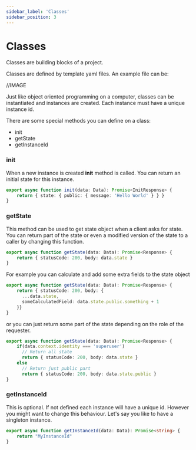 ```yaml
---
sidebar_label: 'Classes'
sidebar_position: 3
---
```


# Classes

Classes are building blocks of a project. 

Classes are defined by template yaml files. An example file can be:


//IMAGE

Just like object oriented programming on a computer, classes can be instantiated and instances are created. Each instance must have a unique instance id.

There are some special methods you can define on a class:

- init
- getState
- getInstanceId

### init

When a new instance is created __init__ method is called. You can return an initial state for this instance.

```typescript
export async function init(data: Data): Promise<InitResponse> {
    return { state: { public: { message: 'Hello World' } } }
}
```

### getState

This method can be used to get state object when a client asks for state. You can return part of the state or even a modified version of the state to a caller by changing this function. 

```typescript
export async function getState(data: Data): Promise<Response> {
    return { statusCode: 200, body: data.state }
}
```

For example you can calculate and add some extra fields to the state object

```typescript
export async function getState(data: Data): Promise<Response> {
    return { statusCode: 200, body: {
      ...data.state,
      someCalculatedField: data.state.public.something + 1
    }}
}
```

or you can just return some part of the state depending on the role of the requester.

```typescript
export async function getState(data: Data): Promise<Response> {
    if(data.context.identity === 'superuser')
      // Return all state
      return { statusCode: 200, body: data.state }
    else 
      // Return just public part
      return { statusCode: 200, body: data.state.public }
}
```

### getInstanceId

This is optional. If not defined each instance will have a unique id. However you might want to change this behaviour. Let's say you like to have a singleton instance.

```typescript
export async function getInstanceId(data: Data): Promise<string> {
    return "MyInstanceId"
}
```
